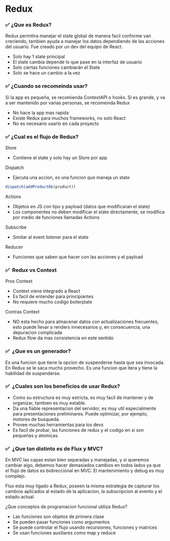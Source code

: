 # Redux

### ✅ ¿Que es Redux?

Redux permitira manejar el state global de manera facil conforme van creciendo, tambien ayuda a manejar los datos dependiendo de las acciones del usuario. Fue creado por un dev del equipo de React. 

- Solo hay 1 state principal
- El state cambia depende lo que pase en la interfaz de usuario
- Solo ciertas funciones cambiarán el State
- Solo se hace un cambio a la vez

### ✅ ¿Cuando se recomeinda usar?

Si la app es pequeña, se recomienda ContextAPI o hooks. Si es grande, y va a ser mantenido por varias personas, se recomeinda Redux

- No hace la app mas rapida
- Existe Redux para muchos frameworks, no solo React
- No es necesario usarlo en cada proyecto

### ✅ ¿Cual es el flujo de Redux?

Store

- Contiene el state y solo hay un Store por app

Dispatch

- Ejecuta una accion, es una funcion que maneja un state

```jsx
dispatch(addProductOk(product))
```

Actions

- Objetos en JS con tipo y payload (datos que modificaran el state)
- Los componentes no deben modificar el state directamente, se modifica por medio de funciones llamadas Actions

Subscribe

- Similar al event listener para el state

Reducer

- Funciones que saben que hacer con las acciones y el payload

### ✅  Redux vs Context

Pros Context

- Context viene integrado a React
- Es facil de entender para principiantes
- No requiere mucho codigo boilerplate

Contras Context

- NO esta hecho para almacenar datos con actualizaciones frecuentes, esto puede llevar a renders innecesarios y, en consecuencia, una depuracion complicada
- Redux flow da mas consistencia en este sentido

### ✅  ¿Que es un generador?

Es una funcion que tiene la opcion de suspenderse hasta que sea invocada. En Redux se le saca mucho provecho. Es una funcion que itera y tiene la habilidad de suspenderse. 

### ✅  ¿Cuales son los beneficios de usar Redux?

- Como su estructura es muy estricta, es muy facil de mantener y de organizar, tambien es muy estable.
- Da una fiable representacion del servidor, es muy util especialmente para presentaciones preliminares. Puede optimizar, por ejemplo, motores de busqueda.
- Provee muchas herramientas para los devs
- Es facil de probar, las funciones de redux y el codigo en si son pequeñas y atomicas.

### ✅  ¿Que tan distinto es de Flux y MVC?

En MVC las capas estan bien separadas y manejadas, y si queremos cambiar algo, debemos hacer demasiados cambios en todos lados ya que el flujo de datos es bidireccional en MVC. El mantenimiento y debug es muy complejo. 

Flux esta muy ligado a Redux, poseen la misma estrategia de capturar los cambios aplicados al estado de la aplicacion, la subscripcion al evento y el estado actual. 

¿Que conceptos de programacion funcional utiliza Redux?

- Las funciones son objetos de primera clase
- Se pueden pasar funciones como argumentos
- Se puede controlar el flujo usando recursiones, funciones y matrices
- Se usan funciones auxiliares como map y reduce
